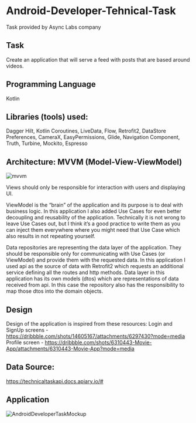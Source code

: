 # Android-Developer-Tehnical-Task
Task provided by Async Labs company

## Task
Create an application that will serve a feed with posts that are based around videos.

## Programming Language
Kotlin

## Libraries (tools) used:
Dagger Hilt, Kotlin Coroutines, LiveData, Flow, Retrofit2, DataStore Preferences, CameraX, EasyPermissions, Glide, Navigation Component, Truth, Turbine, Mockito, Espresso

## Architecture: MVVM (Model-View-ViewModel)
![mvvm](https://user-images.githubusercontent.com/71450900/157429074-4f35df67-8d4c-441c-a6bf-8bfd9fb60b89.jpg)


Views should only be responsible for interaction with users and displaying UI.


ViewModel is the “brain” of the application and its purpose is to deal with business logic. In this application I also added Use Cases for even better decoupling and reusability of the application. Technically it is not wrong to leave Use Cases out, but I think it’s a good practice to write them as you can inject them everywhere where you might need that Use Case which also results in not repeating yourself.


Data repositories are representing the data layer of the application. They should be responsible only for communicating with Use Cases (or ViewModel) and provide them with the requested data. In this application I used api as the source of data with Retrofit2 which requests an additional service defining all the routes and http methods. Data layer in this application has its own models (dtos) which are representations of data received from api. In this case the repository also has the responsibility to map those dtos into the domain objects.


## Design
Design of the application is inspired from these resources:
Login and SignUp screens - https://dribbble.com/shots/14605167/attachments/6297430?mode=media
Profile screen - https://dribbble.com/shots/6310443-Movie-App/attachments/6310443-Movie-App?mode=media

## Data Source:
https://technicaltaskapi.docs.apiary.io/#

## Application

![AndroidDeveloperTaskMockup](https://user-images.githubusercontent.com/71450900/157509463-34148ee6-3ac5-448d-9640-8c580bca7036.jpg)
